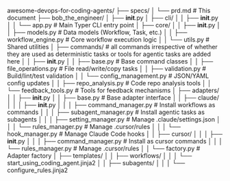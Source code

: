 
awesome-devops-for-coding-agents/
├── specs/
│   └── prd.md                      # This document
├── bob_the_engineer/
│   ├── __init__.py
│   ├── cli/
│   │   ├── __init__.py
│   │   └── app.py                      # Main Typer CLI entry point
│   ├── core/
│   │   ├── __init__.py
│   │   ├── models.py                   # Data models (Workflow, Task, etc.)
│   │   ├── workflow_engine.py          # Core workflow execution logic
│   │   └── utils.py                    # Shared utilities
│   ├── commands/       # all commands irrespective of whether they are used as deterministic tasks or tools for agentic tasks are added here
│   │   ├── __init__.py
│   │   ├── base.py                     # Base command classes
│   │   ├── file_operations.py      # File read/write/copy tasks
│   │   ├── validation.py           # Build/lint/test validation
│   │   └── config_management.py    # JSON/YAML config updates
│   │   ├── repo_analysis.py        # Code repo analysis tools
│   │   └── feedback_tools.py       # Tools for feedback mechanisms
│   ├── adapters/
│   │   ├── __init__.py
│   │   ├── base.py                     # Base adapter interface
│   │   ├── claude/
│   │   │   ├── __init__.py
│   │   │   ├── command_manager.py   # Install workflows as commands
│   │   │   ├── subagent_manager.py   # Install agentic tasks as subagents
│   │   │   ├── setting_manager.py     # Manage .claude/settings.json
│   │   │   └── rules_manager.py        # Manage .cursor/rules
│   │   │   └── hook_manager.py         # Manage Claude Code hooks
│   │   ├── cursor/
│   │   │   ├── __init__.py
│   │   │   ├── command_manager.py    # Install as cursor commands
│   │   │   └── rules_manager.py        # Manage .cursor/rules
│   │   └── factory.py                  # Adapter factory
│   ├── templates/
│   │   ├── workflows/
│   │   │   └── start_using_coding_agent.jinja2
│   │   ├── subagents/
│   │   │   └── configure_rules.jinja2

